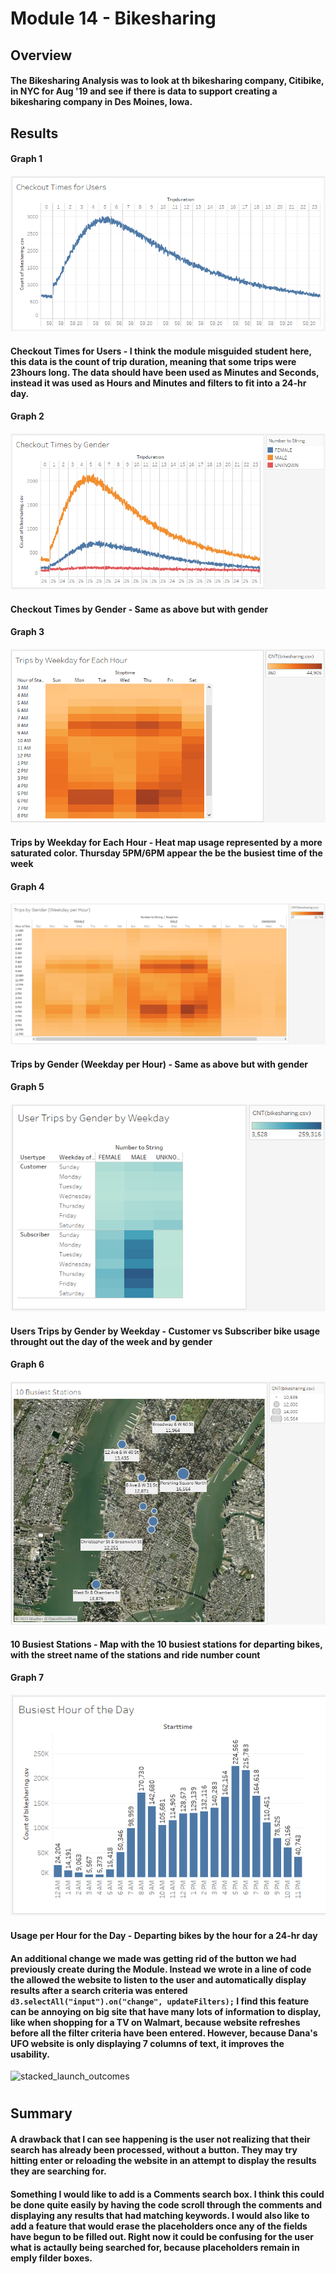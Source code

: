 # Module 14 - Bikesharing

## Overview 

#### The Bikesharing Analysis was to look at th bikesharing company, Citibike, in NYC for Aug '19 and see if there is data to support creating a bikesharing company in Des Moines, Iowa.


## Results
#### Graph 1 
![stacked_launch_outcomes](https://github.com/charlieburd/bikesharing/blob/main/Resources/image%20(24).png)
#### Checkout Times for Users - I think the module misguided student here, this data is the count of trip duration, meaning that some trips were 23hours long. The data should have been used as Minutes and Seconds, instead it was used as Hours and Minutes and filters to fit into a 24-hr day.

#### Graph 2 
![stacked_launch_outcomes](https://github.com/charlieburd/bikesharing/blob/main/Resources/image%20(25).png)
#### Checkout Times by Gender - Same as above but with gender

#### Graph 3 
![stacked_launch_outcomes](https://github.com/charlieburd/bikesharing/blob/main/Resources/image%20(26).png)
#### Trips by Weekday for Each Hour - Heat map usage represented by a more saturated color. Thursday 5PM/6PM appear the be the busiest time of the week 

#### Graph 4 
![stacked_launch_outcomes](https://github.com/charlieburd/bikesharing/blob/main/Resources/image%20(27).png)
#### Trips by Gender (Weekday per Hour) - Same as above but with gender

#### Graph 5 
![stacked_launch_outcomes](https://github.com/charlieburd/bikesharing/blob/main/Resources/image%20(28).png)
#### Users Trips by Gender by Weekday - Customer vs Subscriber bike usage throught out the day of the week and by gender

#### Graph 6 
![stacked_launch_outcomes](https://github.com/charlieburd/bikesharing/blob/main/Resources/image%20(29).png)
#### 10 Busiest Stations - Map with the 10 busiest stations for departing bikes, with the street name of the stations and ride number count

#### Graph 7 
![stacked_launch_outcomes](https://github.com/charlieburd/bikesharing/blob/main/Resources/image%20(30).png)
#### Usage per Hour for the Day - Departing bikes by the hour for a 24-hr day



#### An additional change we made was getting rid of the button we had previously create during the Module. Instead we wrote in a line of code the allowed the website to listen to the user and automatically display results after a search criteria was entered `d3.selectAll("input").on("change", updateFilters);` I find this feature can be annoying on big site that have many lots of information to display, like when shopping for a TV on Walmart, because website refreshes before all the filter criteria have been entered. However, because Dana's UFO website is only displaying 7 columns of text, it improves the usability.
![stacked_launch_outcomes](https://github.com/charlieburd/ufos/blob/main/resources/update_filters.png)
#

 

## Summary

#### A drawback that I can see happening is the user not realizing that their search has already been processed, without a button. They may try hitting enter or reloading the website in an attempt to display the results they are searching for. 

#### Something I would like to add is a Comments search box. I think this could be done quite easily by having the code scroll through the comments and displaying any results that had matching keywords. I would also like to add a feature that would erase the placeholders once any of the fields have begun to be filled out. Right now it could be confusing for the user what is actaully being searched for, because placeholders remain in emply filder boxes.
